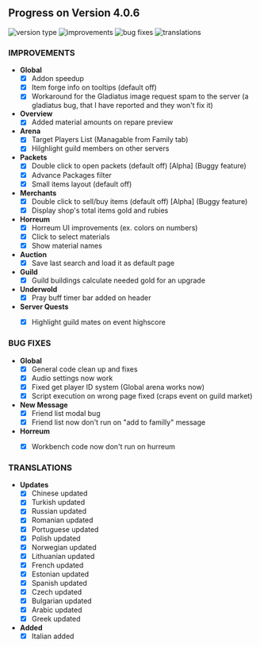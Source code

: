 ## Progress on Version 4.0.6

![version type](https://img.shields.io/badge/version-beta-yellow.svg?style=flat-square)
![improvements](https://img.shields.io/badge/improvements-18-green.svg?style=flat-square) ![bug fixes](https://img.shields.io/badge/bug%20fixes-7-red.svg?style=flat-square) ![translations](https://img.shields.io/badge/translations-16-blue.svg?style=flat-square)

### IMPROVEMENTS
- **Global**
	- [x] Addon speedup
	- [x] Item forge info on tooltips (default off)
	- [x] Workaround for the Gladiatus image request spam to the server (a gladiatus bug, that I have reported and they won't fix it)
- **Overview**
	- [x] Added material amounts on repare preview
- **Arena**
	- [x] Target Players List (Managable from Family tab)
	- [x] Hilghlight guild members on other servers
- **Packets**
	- [x] Double click to open packets (default off) [Alpha] (Buggy feature)
	- [x] Advance Packages filter
	- [x] Small items layout (default off)
- **Merchants**
	- [x] Double click to sell/buy items (default off) [Alpha] (Buggy feature)
	- [x] Display shop's total items gold and rubies
- **Horreum**
	- [x] Horreum UI improvements (ex. colors on numbers)
	- [x] Click to select materials
	- [x] Show material names
- **Auction**
	- [x] Save last search and load it as default page
- **Guild**
	- [x] Guild buildings calculate needed gold for an upgrade
- **Underwold**
	- [x] Pray buff timer bar added on header
- **Server Quests**
	- [x] Highlight guild mates on event highscore


### BUG FIXES
- **Global**
	- [x] General code clean up and fixes
	- [x] Audio settings now work
	- [x] Fixed get player ID system (Global arena works now)
	- [x] Script execution on wrong page fixed (craps event on guild market)
- **New Message**
	- [x] Friend list modal bug 
	- [x] Friend list now don't run on "add to familly" message
- **Horreum**
	- [x] Workbench code now don't run on hurreum


### TRANSLATIONS
-  **Updates**
	- [x] Chinese updated
	- [x] Turkish updated
	- [x] Russian updated
	- [x] Romanian updated
	- [x] Portuguese updated
	- [x] Polish updated
	- [x] Norwegian updated
	- [x] Lithuanian updated
	- [x] French updated
	- [x] Estonian updated
	- [x] Spanish updated
	- [x] Czech updated
	- [x] Bulgarian updated
	- [x] Arabic updated
	- [x] Greek updated
- **Added**
	- [x] Italian added

